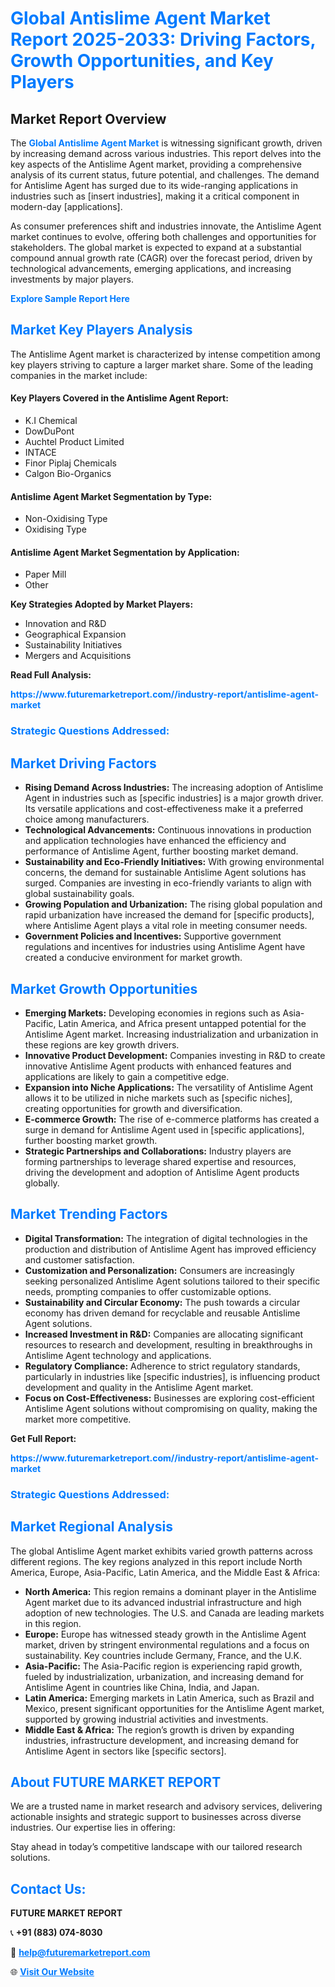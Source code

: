<h1 style="color: #007BFF;">Global Antislime Agent Market Report 2025-2033: Driving Factors, Growth Opportunities, and Key Players</h1>

<section id="overview">
<h2>Market Report Overview</h2>
<p>The <a href="https://www.futuremarketreport.com//industry-report/antislime-agent-market" style="color: #007BFF; text-decoration: none;"><strong>Global Antislime Agent Market</strong></a> is witnessing significant growth, driven by increasing demand across various industries. This report delves into the key aspects of the Antislime Agent market, providing a comprehensive analysis of its current status, future potential, and challenges. The demand for Antislime Agent has surged due to its wide-ranging applications in industries such as [insert industries], making it a critical component in modern-day [applications].</p>
<p>As consumer preferences shift and industries innovate, the Antislime Agent market continues to evolve, offering both challenges and opportunities for stakeholders. The global market is expected to expand at a substantial compound annual growth rate (CAGR) over the forecast period, driven by technological advancements, emerging applications, and increasing investments by major players.</p>
</section>

<section id="overview">
<p><a href="https://www.futuremarketreport.com//request-sample/reportId=46948" style="color: #007BFF; text-decoration: none;"><strong>Explore Sample Report Here</strong></a></p>
</section>

<section id="key-players">
<h2 style="color: #007BFF;">Market Key Players Analysis</h2>
<p>The Antislime Agent market is characterized by intense competition among key players striving to capture a larger market share. Some of the leading companies in the market include:</p>
<h4>Key Players Covered in the Antislime Agent Report:</h4>
<ul><li>K.I Chemical</li><li>DowDuPont</li><li>Auchtel Product Limited</li><li>INTACE</li><li>Finor Piplaj Chemicals</li><li>Calgon Bio-Organics</li></ul>
<h4>Antislime Agent Market Segmentation by Type:</h4>
<ul><li>Non-Oxidising Type</li><li>Oxidising Type</li></ul>

<h4>Antislime Agent Market Segmentation by Application:</h4>
<ul><li>Paper Mill</li><li>Other</li></ul>
<p><strong>Key Strategies Adopted by Market Players:</strong></p>
<ul>
<li>Innovation and R&D</li>
<li>Geographical Expansion</li>
<li>Sustainability Initiatives</li>
<li>Mergers and Acquisitions</li>
</ul>
</section>

<section>
<p><strong>Read Full Analysis: </strong></p><a href="https://www.futuremarketreport.com//industry-report/antislime-agent-market" style="color: #007BFF; text-decoration: none;"><strong>https://www.futuremarketreport.com//industry-report/antislime-agent-market</strong></a>
<h3 style="color: #007BFF;">Strategic Questions Addressed:</h3>
</section>

<section id="driving-factors">
<h2 style="color: #007BFF;">Market Driving Factors</h2>
<ul>
<li><strong>Rising Demand Across Industries:</strong> The increasing adoption of Antislime Agent in industries such as [specific industries] is a major growth driver. Its versatile applications and cost-effectiveness make it a preferred choice among manufacturers.</li>
<li><strong>Technological Advancements:</strong> Continuous innovations in production and application technologies have enhanced the efficiency and performance of Antislime Agent, further boosting market demand.</li>
<li><strong>Sustainability and Eco-Friendly Initiatives:</strong> With growing environmental concerns, the demand for sustainable Antislime Agent solutions has surged. Companies are investing in eco-friendly variants to align with global sustainability goals.</li>
<li><strong>Growing Population and Urbanization:</strong> The rising global population and rapid urbanization have increased the demand for [specific products], where Antislime Agent plays a vital role in meeting consumer needs.</li>
<li><strong>Government Policies and Incentives:</strong> Supportive government regulations and incentives for industries using Antislime Agent have created a conducive environment for market growth.</li>
</ul>
</section>

<section id="growth-opportunities">
<h2 style="color: #007BFF;">Market Growth Opportunities</h2>
<ul>
<li><strong>Emerging Markets:</strong> Developing economies in regions such as Asia-Pacific, Latin America, and Africa present untapped potential for the Antislime Agent market. Increasing industrialization and urbanization in these regions are key growth drivers.</li>
<li><strong>Innovative Product Development:</strong> Companies investing in R&D to create innovative Antislime Agent products with enhanced features and applications are likely to gain a competitive edge.</li>
<li><strong>Expansion into Niche Applications:</strong> The versatility of Antislime Agent allows it to be utilized in niche markets such as [specific niches], creating opportunities for growth and diversification.</li>
<li><strong>E-commerce Growth:</strong> The rise of e-commerce platforms has created a surge in demand for Antislime Agent used in [specific applications], further boosting market growth.</li>
<li><strong>Strategic Partnerships and Collaborations:</strong> Industry players are forming partnerships to leverage shared expertise and resources, driving the development and adoption of Antislime Agent products globally.</li>
</ul>
</section>

<section id="trending-factors">
<h2 style="color: #007BFF;">Market Trending Factors</h2>
<ul>
<li><strong>Digital Transformation:</strong> The integration of digital technologies in the production and distribution of Antislime Agent has improved efficiency and customer satisfaction.</li>
<li><strong>Customization and Personalization:</strong> Consumers are increasingly seeking personalized Antislime Agent solutions tailored to their specific needs, prompting companies to offer customizable options.</li>
<li><strong>Sustainability and Circular Economy:</strong> The push towards a circular economy has driven demand for recyclable and reusable Antislime Agent solutions.</li>
<li><strong>Increased Investment in R&D:</strong> Companies are allocating significant resources to research and development, resulting in breakthroughs in Antislime Agent technology and applications.</li>
<li><strong>Regulatory Compliance:</strong> Adherence to strict regulatory standards, particularly in industries like [specific industries], is influencing product development and quality in the Antislime Agent market.</li>
<li><strong>Focus on Cost-Effectiveness:</strong> Businesses are exploring cost-efficient Antislime Agent solutions without compromising on quality, making the market more competitive.</li>
</ul>
</section>

<section>
<p><strong>Get Full Report: </strong></p><a href="https://www.futuremarketreport.com//industry-report/antislime-agent-market" style="color: #007BFF; text-decoration: none;"><strong>https://www.futuremarketreport.com//industry-report/antislime-agent-market</strong></a>
<h3 style="color: #007BFF;">Strategic Questions Addressed:</h3>
</section>


<section id="regional-analysis">
<h2 style="color: #007BFF;">Market Regional Analysis</h2>
<p>The global Antislime Agent market exhibits varied growth patterns across different regions. The key regions analyzed in this report include North America, Europe, Asia-Pacific, Latin America, and the Middle East & Africa:</p>
<ul>
<li><strong>North America:</strong> This region remains a dominant player in the Antislime Agent market due to its advanced industrial infrastructure and high adoption of new technologies. The U.S. and Canada are leading markets in this region.</li>
<li><strong>Europe:</strong> Europe has witnessed steady growth in the Antislime Agent market, driven by stringent environmental regulations and a focus on sustainability. Key countries include Germany, France, and the U.K.</li>
<li><strong>Asia-Pacific:</strong> The Asia-Pacific region is experiencing rapid growth, fueled by industrialization, urbanization, and increasing demand for Antislime Agent in countries like China, India, and Japan.</li>
<li><strong>Latin America:</strong> Emerging markets in Latin America, such as Brazil and Mexico, present significant opportunities for the Antislime Agent market, supported by growing industrial activities and investments.</li>
<li><strong>Middle East & Africa:</strong> The region’s growth is driven by expanding industries, infrastructure development, and increasing demand for Antislime Agent in sectors like [specific sectors].</li>
</ul>
</section>

<footer>
<h2 style="color: #007BFF;">About FUTURE MARKET REPORT</h2>
<p>We are a trusted name in market research and advisory services, delivering actionable insights and strategic support to businesses across diverse industries. Our expertise lies in offering:</p>

<p>Stay ahead in today’s competitive landscape with our tailored research solutions.</p>

<h2 style="color: #007BFF;">Contact Us:</h2>
<p><strong>FUTURE MARKET REPORT</strong></p>
<p>📞 <strong>+91 (883) 074-8030</strong></p>
<p>📧 <strong><a href="mailto:help@futuremarketreport.com" style="color: #007BFF;">help@futuremarketreport.com</a></strong></p>
<p>🌐 <strong><a href="https://www.futuremarketreport.com/" style="color: #007BFF;">Visit Our Website</a></strong></p>
</footer>